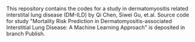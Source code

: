 This repository contains the codes for a study in dermatomyositis related interstital lung disease (DM-ILD) by Qi Chen, Siwei Gu, et.al.
Source code for study "Mortality Risk Prediction in Dermatomyositis-associated Interstitial Lung Disease: A Machine Learning Approach" is deposited in branch Publish.
